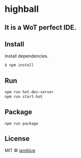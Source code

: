 # highball

## It is a WoT perfect IDE.

## Install

Install dependencies.

```bash
$ npm install
```

## Run

```bash
npm run hot-dev-server
npm run start-hot
```

## Package

```
npm run package
```

## License
MIT © [iamblue](https://github.com/iamblue)